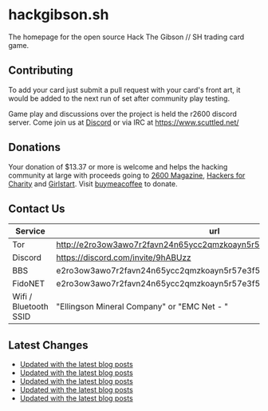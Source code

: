# hackgibson.sh
The homepage for the open source Hack The Gibson // SH trading card game.


## Contributing

To add your card just submit a pull request with your card's front art, it would be added to the next run of set after community play testing.

Game play and discussions over the project is held the r2600 discord server. Come join us at [Discord](https://discord.com/invite/9hABUzz) or via IRC at https://www.scuttled.net/


## Donations

Your donation of $13.37 or more is welcome and helps the hacking community at large with proceeds going to [2600 Magazine](https://2600.com/), [Hackers for Charity](https://hackersforcharity.org) and [Girlstart](https://girlstart.org).  Visit [buymeacoffee](https://www.buymeacoffee.com/hackgibson.sh) to donate.


## Contact Us

Service | url
-|-
Tor | http://e2ro3ow3awo7r2favn24n65ycc2qmzkoayn5r57e3f56nvjwdcgg32ad.onion
Discord | https://discord.com/invite/9hABUzz
BBS | e2ro3ow3awo7r2favn24n65ycc2qmzkoayn5r57e3f56nvjwdcgg32ad.onion:23
FidoNET | e2ro3ow3awo7r2favn24n65ycc2qmzkoayn5r57e3f56nvjwdcgg32ad.onion:24554
Wifi / Bluetooth SSID | "Ellingson Mineral Company" or "EMC Net - <fidonet address>"

## Latest Changes
<!-- BLOG-POST-LIST:START -->
- [Updated with the latest blog posts](https://github.com/DFW2600/hackgibson.sh/commit/a78764c9b8e711cfb3f391c5c32934db18db5daa)
- [Updated with the latest blog posts](https://github.com/DFW2600/hackgibson.sh/commit/eebbcff9c5b42acf09388705e48a36bf419339a7)
- [Updated with the latest blog posts](https://github.com/DFW2600/hackgibson.sh/commit/d3c17b35d9cdbdb7fbf03e7ff5cb446509fa5770)
- [Updated with the latest blog posts](https://github.com/DFW2600/hackgibson.sh/commit/f3c86ccb787ad53caf09202c721bb38f83ba5e4e)
- [Updated with the latest blog posts](https://github.com/DFW2600/hackgibson.sh/commit/c80ab66c65075119104b7d29190f3ae00a039dc9)
<!-- BLOG-POST-LIST:END -->
